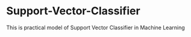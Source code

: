 # Support-Vector-Classifier
This is practical model of Support Vector Classifier in  Machine Learning
